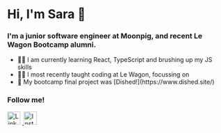 <h1>Hi, I'm Sara 👋</h1>
<h3>I'm a junior software engineer at Moonpig, and recent Le Wagon Bootcamp alumni. </h3>

<ul> 
  <li>👩‍💻 I am currently learning React, TypeScript and brushing up my JS skills</li>
  <li>👩‍🏫 I most recently taught coding at Le Wagon, focussing on</li>
  <li>🍱 My bootcamp final project was [Dished!](https://www.dished.site/)</li>
</ul>

<h3>Follow me!</h3>
<a href="https://linkedin.com/in/saraevs" target="_blank">
    <img src="https://cdn3.iconfinder.com/data/icons/social-media-2253/17/Vector-4-1024.png" alt="Linked In" width="30px" style="margin-right:0.3em"/>
</a>
<a href="https://instagram.com/saraevs" target="_blank">
  <img src="https://cdn4.iconfinder.com/data/icons/social-media-2146/512/25_social-1024.png" alt="Instagram" width="30px"
  style="margin-right:0.3em"/>
</a>
